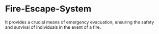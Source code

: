 # Fire-Escape-System
It provides a crucial means of emergency evacuation, ensuring the safety and survival of individuals in the event of a fire.
